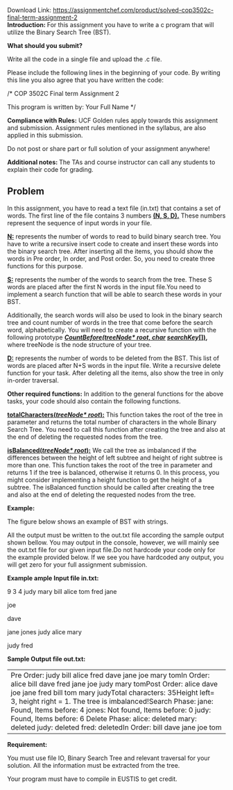 Download Link: https://assignmentchef.com/product/solved-cop3502c-final-term-assignment-2
<br>
<strong>Introduction: </strong>For this assignment you have to write a c program that will utilize the Binary Search Tree (BST).




<strong>What should you submit? </strong>

Write all the code in a single file and upload the .c file.




Please include the following lines in the beginning of your code. By writing this line you also agree that you have written the code:




/* COP 3502C Final term Assignment 2

This program is written by: Your Full Name */




<strong>Compliance with Rules:</strong> UCF Golden rules apply towards this assignment and submission. Assignment rules mentioned in the syllabus, are also applied in this submission.




Do not post or share part or full solution of your assignment anywhere!

<strong> </strong>

<strong>Additional notes: </strong>The TAs and course instructor can call any students to explain their code for grading.

<strong> </strong>

<h2>Problem</h2>

In this assignment, you have to read a text file (in.txt) that contains a set of words. The first line of the file contains 3 numbers <strong><u>(N, S, D).</u></strong> These numbers represent the sequence of input words in your file.

<strong><u>N:</u></strong>  represents the number of words to read to build binary search tree. You have to write a recursive insert code to create and insert these words into the binary search tree. After inserting all the items, you should show the words in Pre order, In order, and Post order. So, you need to create three functions for this purpose.

<strong><u>S:</u></strong> represents the number of the words to search from the tree. These S words are placed after the first N words in the input file.You need to implement a search function that will be able to search these words in your BST.

Additionally, the search words will also be used to look in the binary search tree and count number of words in the tree that come before the search word, alphabetically. You will need to create a recursive function with the following prototype <strong><em><u>CountBefore(treeNode* root, char</u> <u>searchKey</u></em><u>[])</u>, </strong>where treeNode is the node structure of your tree.

<strong><u>D:</u></strong> represents the number of words to be deleted from the BST. This list of words are placed after N+S words in the input file. Write a recursive delete function for your task. After deleting all the items, also show the tree in only in-order traversal.

<strong>Other required functions:</strong> In addition to the general functions for the above tasks, your code should also contain the following functions.

<strong><u>totalCharacters(<em>treeNode* root</em>):</u></strong> This function takes the root of the tree in parameter and returns the total number of characters in the whole Binary Search Tree. You need to call this function after creating the tree and also at the end of deleting the requested nodes from the tree.

<strong><u>isBalanced(<em>treeNode* root</em>):</u></strong> We call the tree as imbalanced if the differences between the height of left subtree and height of right subtree is more than one. This function takes the root of the tree in parameter and returns 1 if the tree is balanced, otherwise it returns 0. In this process,  you might consider implementing a height function to get the height of a subtree. The isBalanced function should be called after creating the tree and also at the end of deleting the requested nodes from the tree.




<strong>Example: </strong>

The figure below shows an example of BST with strings.







All the output must be written to the out.txt file according the sample output shown bellow.  You may output in the console, however, we will mainly see the out.txt file for our given input file.Do not hardcode your code only for the example provided below. If we see you have hardcoded any output, you will get zero for your full assignment submission.













<strong>Example </strong><strong>ample Input file in.txt:  </strong>

<strong>            </strong>9 3 4 judy         mary bill       alice tom         fred jane

<sup>           </sup>joe

dave




jane      jones judy              alice mary

judy fred




<strong>Sample Output file out.txt:  </strong>

<table width="612">

 <tbody>

  <tr>

   <td width="612">Pre Order: judy bill alice fred dave jane joe mary tomIn Order: alice bill dave fred jane joe judy mary tomPost Order: alice dave joe jane fred bill tom mary judyTotal characters: 35Height left= 3, height right = 1. The tree is imbalanced!Search Phase: jane: Found, Items before: 4  jones: Not found, Items before: 0 judy: Found, Items before: 6  Delete Phase: alice: deleted mary: deleted judy: deleted fred: deletedIn Order: bill dave jane joe tom</td>

  </tr>

 </tbody>

</table>

<strong>Requirement: </strong>

You must use file IO, Binary Search Tree and relevant traversal for your solution. All the information must be extracted from the tree.

Your program must have to compile in EUSTIS to get credit.